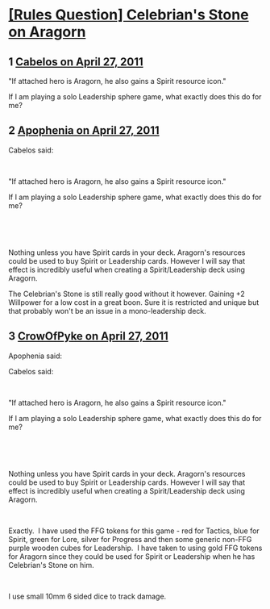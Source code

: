 # [[Rules Question] Celebrian&#039;s Stone on Aragorn](https://community.fantasyflightgames.com/topic/45890-rules-question-celebrians-stone-on-aragorn/)

## 1 [Cabelos on April 27, 2011](https://community.fantasyflightgames.com/topic/45890-rules-question-celebrians-stone-on-aragorn/?do=findComment&comment=460022)

"If attached hero is Aragorn, he also gains a Spirit resource icon."

If I am playing a solo Leadership sphere game, what exactly does this do for me?

## 2 [Apophenia on April 27, 2011](https://community.fantasyflightgames.com/topic/45890-rules-question-celebrians-stone-on-aragorn/?do=findComment&comment=460028)

Cabelos said:

 

"If attached hero is Aragorn, he also gains a Spirit resource icon."

If I am playing a solo Leadership sphere game, what exactly does this do for me?

 

 

Nothing unless you have Spirit cards in your deck. Aragorn's resources could be used to buy Spirit or Leadership cards. However I will say that effect is incredibly useful when creating a Spirit/Leadership deck using Aragorn. 



The Celebrian's Stone is still really good without it however. Gaining +2 Willpower for a low cost in a great boon. Sure it is restricted and unique but that probably won't be an issue in a mono-leadership deck.

## 3 [CrowOfPyke on April 27, 2011](https://community.fantasyflightgames.com/topic/45890-rules-question-celebrians-stone-on-aragorn/?do=findComment&comment=460032)

Apophenia said:

Cabelos said:

 

"If attached hero is Aragorn, he also gains a Spirit resource icon."

If I am playing a solo Leadership sphere game, what exactly does this do for me?

 

 

Nothing unless you have Spirit cards in your deck. Aragorn's resources could be used to buy Spirit or Leadership cards. However I will say that effect is incredibly useful when creating a Spirit/Leadership deck using Aragorn. 



 

Exactly.  I have used the FFG tokens for this game - red for Tactics, blue for Spirit, green for Lore, silver for Progress and then some generic non-FFG purple wooden cubes for Leadership.  I have taken to using gold FFG tokens for Aragorn since they could be used for Spirit or Leadership when he has Celebrian's Stone on him.

 

I use small 10mm 6 sided dice to track damage.

